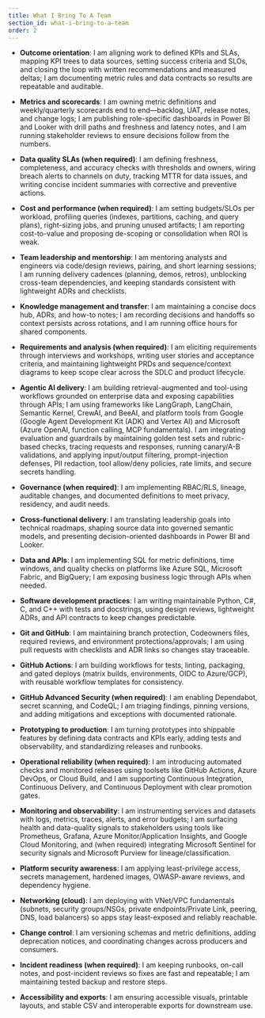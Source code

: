 ```yaml
---
title: What I Bring To A Team
section_id: what-i-bring-to-a-team
order: 2
---
```


* **Outcome orientation**: I am aligning work to defined KPIs and SLAs, mapping KPI trees to data sources, setting success criteria and SLOs, and closing the loop with written recommendations and measured deltas; I am documenting metric rules and data contracts so results are repeatable and auditable.

* **Metrics and scorecards**: I am owning metric definitions and weekly/quarterly scorecards end to end—backlog, UAT, release notes, and change logs; I am publishing role-specific dashboards in Power BI and Looker with drill paths and freshness and latency notes, and I am running stakeholder reviews to ensure decisions follow from the numbers.

* **Data quality SLAs (when required)**: I am defining freshness, completeness, and accuracy checks with thresholds and owners, wiring breach alerts to channels on duty, tracking MTTR for data issues, and writing concise incident summaries with corrective and preventive actions.

* **Cost and performance (when required)**: I am setting budgets/SLOs per workload, profiling queries (indexes, partitions, caching, and query plans), right-sizing jobs, and pruning unused artifacts; I am reporting cost-to-value and proposing de-scoping or consolidation when ROI is weak.

* **Team leadership and mentorship**: I am mentoring analysts and engineers via code/design reviews, pairing, and short learning sessions; I am running delivery cadences (planning, demos, retros), unblocking cross-team dependencies, and keeping standards consistent with lightweight ADRs and checklists.

* **Knowledge management and transfer**: I am maintaining a concise docs hub, ADRs, and how-to notes; I am recording decisions and handoffs so context persists across rotations, and I am running office hours for shared components.

* **Requirements and analysis (when required)**: I am eliciting requirements through interviews and workshops, writing user stories and acceptance criteria, and maintaining lightweight PRDs and sequence/context diagrams to keep scope clear across the SDLC and product lifecycle.

* **Agentic AI delivery**: I am building retrieval-augmented and tool-using workflows grounded on enterprise data and exposing capabilities through APIs; I am using frameworks like LangGraph, LangChain, Semantic Kernel, CrewAI, and BeeAI, and platform tools from Google (Google Agent Development Kit (ADK) and Vertex AI) and Microsoft (Azure OpenAI, function calling, MCP fundamentals). I am integrating evaluation and guardrails by maintaining golden test sets and rubric-based checks, tracing requests and responses, running canary/A-B validations, and applying input/output filtering, prompt-injection defenses, PII redaction, tool allow/deny policies, rate limits, and secure secrets handling.

* **Governance (when required)**: I am implementing RBAC/RLS, lineage, auditable changes, and documented definitions to meet privacy, residency, and audit needs.

* **Cross-functional delivery**: I am translating leadership goals into technical roadmaps, shaping source data into governed semantic models, and presenting decision-oriented dashboards in Power BI and Looker.

* **Data and APIs**: I am implementing SQL for metric definitions, time windows, and quality checks on platforms like Azure SQL, Microsoft Fabric, and BigQuery; I am exposing business logic through APIs when needed.

* **Software development practices**: I am writing maintainable Python, C#, C, and C++ with tests and docstrings, using design reviews, lightweight ADRs, and API contracts to keep changes predictable.

* **Git and GitHub**: I am maintaining branch protection, Codeowners files, required reviews, and environment protections/approvals; I am using pull requests with checklists and ADR links so changes stay traceable.

* **GitHub Actions**: I am building workflows for tests, linting, packaging, and gated deploys (matrix builds, environments, OIDC to Azure/GCP), with reusable workflow templates for consistency.

* **GitHub Advanced Security (when required)**: I am enabling Dependabot, secret scanning, and CodeQL; I am triaging findings, pinning versions, and adding mitigations and exceptions with documented rationale.

* **Prototyping to production**: I am turning prototypes into shippable features by defining data contracts and KPIs early, adding tests and observability, and standardizing releases and runbooks.

* **Operational reliability (when required)**: I am introducing automated checks and monitored releases using toolsets like GitHub Actions, Azure DevOps, or Cloud Build, and I am supporting Continuous Integration, Continuous Delivery, and Continuous Deployment with clear promotion gates.

* **Monitoring and observability**: I am instrumenting services and datasets with logs, metrics, traces, alerts, and error budgets; I am surfacing health and data-quality signals to stakeholders using tools like Prometheus, Grafana, Azure Monitor/Application Insights, and Google Cloud Monitoring, and (when required) integrating Microsoft Sentinel for security signals and Microsoft Purview for lineage/classification.

* **Platform security awareness**: I am applying least-privilege access, secrets management, hardened images, OWASP-aware reviews, and dependency hygiene.

* **Networking (cloud)**: I am deploying with VNet/VPC fundamentals (subnets, security groups/NSGs, private endpoints/Private Link, peering, DNS, load balancers) so apps stay least-exposed and reliably reachable.

* **Change control**: I am versioning schemas and metric definitions, adding deprecation notices, and coordinating changes across producers and consumers.

* **Incident readiness (when required)**: I am keeping runbooks, on-call notes, and post-incident reviews so fixes are fast and repeatable; I am maintaining tested backup and restore steps.

* **Accessibility and exports**: I am ensuring accessible visuals, printable layouts, and stable CSV and interoperable exports for downstream use.

